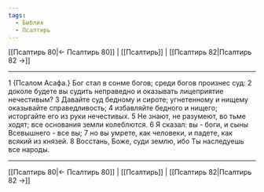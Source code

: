 ```yaml
---
tags:
  - Библия
  - Псалтирь
---
```

[[Псалтирь 80|← Псалтирь 80]] | [[Псалтирь]] | [[Псалтирь 82|Псалтирь 82 →]]

---
1 {Псалом Асафа.} Бог стал в сонме богов; среди богов произнес суд:
2 доколе будете вы судить неправедно и оказывать лицеприятие нечестивым?
3 Давайте суд бедному и сироте; угнетенному и нищему оказывайте справедливость;
4 избавляйте бедного и нищего; исторгайте его из руки нечестивых.
5 Не знают, не разумеют, во тьме ходят; все основания земли колеблются.
6 Я сказал: вы - боги, и сыны Всевышнего - все вы;
7 но вы умрете, как человеки, и падете, как всякий из князей.
8 Восстань, Боже, суди землю, ибо Ты наследуешь все народы.

---
[[Псалтирь 80|← Псалтирь 80]] | [[Псалтирь]] | [[Псалтирь 82|Псалтирь 82 →]]